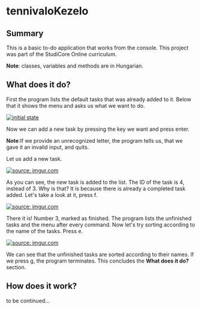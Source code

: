# tennivaloKezelo

## Summary
This is a basic to-do application that works from the console. This project was part of the StudiCore Online curriculum.

<b>Note</b>: classes, variables and methods are in Hungarian. 

## What does it do?

First the program lists the default tasks that was already added to it. Below that it shows the menu and asks us what we want to do. 

<a href="https://imgur.com/UsOwI57"><img src="https://i.imgur.com/UsOwI57.png" title="initial state" /></a>

Now we can add a new task by pressing the key we want and press enter.

<b>Note</b>:If we provide an unrecognized letter, the program tells us, that we gave it an invalid input, and quits.

Let us add a new task.

<a href="https://imgur.com/LYwqmmz"><img src="https://i.imgur.com/LYwqmmz.png" title="source: imgur.com" /></a>

As you can see, the new task is added to the list. The ID of the task is 4, instead of 3. Why is that? It is because there is already a completed task added.
Let's take a look at it, press f.

<a href="https://imgur.com/WarX221"><img src="https://i.imgur.com/WarX221.png" title="source: imgur.com" /></a>

There it is! Number 3, marked as finished. The program lists the unfinished tasks and the menu after every command. Now let's try sorting according to the name of the tasks. Press e.

<a href="https://imgur.com/P7jmgEF"><img src="https://i.imgur.com/P7jmgEF.png" title="source: imgur.com" /></a>

We can see that the unfinished tasks are sorted according to their names. If we press g, the program terminates. This concludes the <b>What does it do?</b> section.

## How does it work?

to be continued...
